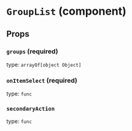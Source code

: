 `GroupList` (component)
=======================



Props
-----

### `groups` (required)

type: `arrayOf[object Object]`


### `onItemSelect` (required)

type: `func`


### `secondaryAction`

type: `func`


